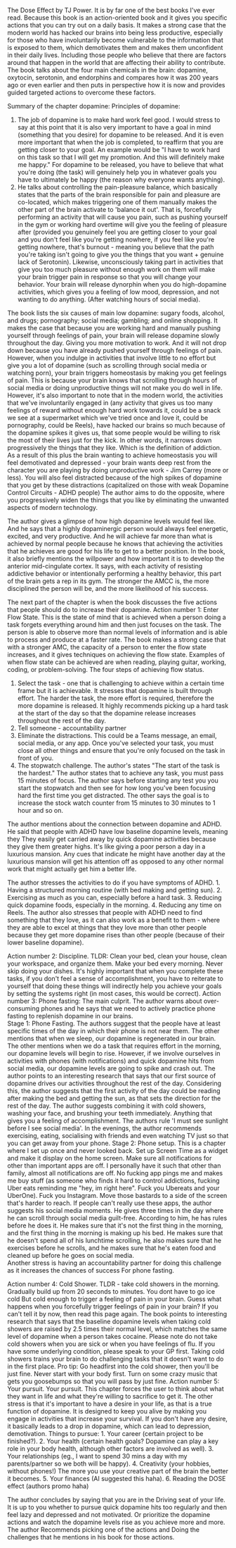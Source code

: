 The Dose Effect by TJ Power. It is by far one of the best books I've ever read. Because this book is an action-oriented book and it gives you specific actions that you can try out on a daily basis. It makes a strong case that the modern world has hacked our brains into being less productive, especially for those who have involuntarily become vulnerable to the information that is exposed to them, which demotivates them and makes them unconfident in their daily lives. Including those people who believe that there are factors around that happen in the world that are affecting their ability to contribute. The book talks about the four main chemicals in the brain: dopamine, oxytocin, serotonin, and endorphins and compares how it was 200 years ago or even earlier and then puts in perspective how it is now and provides guided targeted actions to overcome these factors.

Summary of the chapter dopamine:
Principles of dopamine:
1. The job of dopamine is to make hard work feel good. I would stress to say at this point that it is also very important to have a goal in mind (something that you desire) for dopamine to be released. And it is even more important that when the job is completed, to reaffirm that you are getting closer to your goal. An example would be "I have to work hard on this task so that I will get my promotion. And this will definitely make me happy." For dopamine to be released, you have to believe that what you're doing (the task) will genuinely help you in whatever goals you have to ultimately be happy (the reason why everyone wants anything).
2. He talks about controlling the pain-pleasure balance, which basically states that the parts of the brain responsible for pain and pleasure are co-located, which makes triggering one of them manually makes the other part of the brain activate to 'balance it out'. That is, forcefully performing an activity that will cause you pain, such as pushing yourself in the gym or working hard overtime will give you the feeling of pleasure after (provided you genuinely feel you are getting closer to your goal and you don't feel like you're getting nowhere, if you feel like you're getting nowhere, that's burnout - meaning you believe that the path you're taking isn't going to give you the things that you want + genuine lack of Serotonin). Likewise, unconsciously taking part in activities that give you too much pleasure without enough work on them will make your brain trigger pain in response so that you will change your behavior. Your brain will release dynorphin when you do high-dopamine activities, which gives you a feeling of low mood, depression, and not wanting to do anything. (After watching hours of social media). 

The book lists the six causes of main low dopamine: sugary foods, alcohol, and drugs; pornography; social media; gambling; and online shopping. It makes the case that because you are working hard and manually pushing yourself through feelings of pain, your brain will release dopamine slowly throughout the day. Giving you more motivation to work. And it will not drop down because you have already pushed yourself through feelings of pain. However, when you indulge in activities that involve little to no effort but give you a lot of dopamine (such as scrolling through social media or watching porn), your brain triggers homeostasis by making you get feelings of pain. This is because your brain knows that scrolling through hours of social media or doing unproductive things will not make you do well in life. However, it's also important to note that in the modern world, the activities that we've involuntarily engaged in (any activity that gives us too many feelings of reward without enough hard work towards it, could be a snack we see at a supermarket which we've tried once and love it, could be pornography, could be Reels), have hacked our brains so much because of the dopamine spikes it gives us, that some people would be willing to risk the most of their lives just for the kick. In other words, it narrows down progressively the things that they like. Which is the definition of addiction. As a result of this plus the brain wanting to achieve homeostasis you will feel demotivated and depressed - your brain wants deep rest from the character you are playing by doing unproductive work - Jim Carrey (more or less). You will also feel distracted because of the high spikes of dopamine that you get by these distractions (capitalized on those with weak Dopamine Control Circuits - ADHD people) The author aims to do the opposite, where you progressively widen the things that you like by eliminating the unwanted aspects of modern technology. 

The author gives a glimpse of how high dopamine levels would feel like. And he says that a highly dopaminergic person would always feel energetic, excited, and very productive. And he will achieve far more than what is achieved by normal people because he knows that achieving the activities that he achieves are good for his life to get to a better position. In the book, it also briefly mentions the willpower and how important it is to develop the anterior mid-cingulate cortex. It says, with each activity of resisting addictive behavior or intentionally performing a healthy behavior, this part of the brain gets a rep in its gym. The stronger the AMCC is, the more disciplined the person will be, and the more likelihood of his success.


The next part of the chapter is when the book discusses the five actions that people should do to increase their dopamine.
Action number 1: Enter Flow State. This is the state of mind that is achieved when a person doing a task forgets everything around him and then just focuses on the task. The person is able to observe more than normal levels of information and is able to process and produce at a faster rate. The book makes a strong case that with a stronger AMC, the capacity of a person to enter the flow state increases, and it gives techniques on achieving the flow state. Examples of when flow state can be achieved are when reading, playing guitar, working, coding, or problem-solving. The four steps of achieving flow status.
1. Select the task - one that is challenging to achieve within a certain time frame but it is achievable. It stresses that dopamine is built through effort. The harder the task, the more effort is required, therefore the more dopamine is released. It highly recommends picking up a hard task at the start of the day so that the dopamine release increases throughout the rest of the day.
2. Tell someone - accountability partner
3. Eliminate the distractions. This could be a Teams message, an email, social media, or any app. Once you've selected your task, you must close all other things and ensure that you're only focused on the task in front of you.
4. The stopwatch challenge. The author's states "The start of the task is the hardest." The author states that to achieve any task, you must pass 15 minutes of focus. The author says before starting any test you you start the stopwatch and then see for how long you've been focusing hard the first time you get distracted.
The other says the goal is to increase the stock watch counter from 15 minutes to 30 minutes to 1 hour and so on.

The author mentions about the connection between dopamine and ADHD. He said that people with ADHD have low baseline dopamine levels, 
meaning they They easily get carried away by quick dopamine activities because they give them greater highs. 
It's like giving a poor person a day in a luxurious mansion. 
Any cues that indicate he might have another day at the luxurious mansion will get his attention off as opposed to any other normal work that might actually get him a better life.

The author stresses the activities to do if you have symptoms of ADHD.  1. Having a structured morning routine (with bed making and getting sun). 2. Exercising as much as you can, especially before a hard task. 3. Reducing quick dopamine foods, especially in the morning. 4. Reducing any time on Reels. 
The author also stresses that people with ADHD need to find something that they love, as it can also work as a benefit to them - where they are able to excel at things that they love more than other people because they get more dopamine rises than other people (because of their lower baseline dopamine).

Action number 2: Discipline. TLDR: Clean your bed, clean your house, clean your workspace, and organize them. Make your bed every morning. Never skip doing your dishes. It's highly important that when you complete these tasks, if you don't feel a sense of accomplishment, you have to reiterate to yourself that doing these things will indirectly help you achieve your goals by setting the systems right (in most cases, this would be correct). 
Action number 3: Phone fasting: The main culprit. 
The author warns about over-consuming phones and he says that we need to actively practice phone fasting to replenish dopamine in our brains.  
Stage 1: Phone Fasting. The authors suggest that the people have at least specific times of the day in which their phone is not near them. 
The other mentions that when we sleep, our dopamine is regenerated in our brain.  
The other mentions when we do a task that requires effort in the morning, our dopamine levels will begin to rise. 
However, if we involve ourselves in activities with phones (with notifications) and quick dopamine hits from social media, our dopamine levels are going to spike and crash out. 
The author points to an interesting research that says that our first source of dopamine drives our activities throughout the rest of the day. Considering this, the author suggests that the first activity of the day could be reading after making the bed and getting the sun, as that sets the direction for the rest of the day. 
The author suggests combining it with cold showers, washing your face, and brushing your teeth immediately. Anything that gives you a feeling of accomplishment.
The authors rule 'I must see sunlight before I see social media'. In the evenings, the author recommends exercising, eating, socialising with friends and even watching TV just so that you can get away from your phone. 
Stage 2: Phone setup. This is a chapter where I set up once and never looked back. Set up Screen Time as a widget and make it display on the home screen.  Make sure all notifications for other than important apps are off.  I personally have it such that other than family, almost all notifications are off. No fucking app pings me and makes me buy stuff (as someone who finds it hard to control addictions, fucking Uber eats reminding me "hey, im right here". Fuck you Ubereats and your UberOne). Fuck you Instagram. Move those bastards to a side of the screen that's harder to reach.
If people can't really use these apps, the author suggests his social media moments. He gives three times in the day where he can scroll through social media guilt-free. According to him, he has rules before he does it. He makes sure that it's not the first thing in the morning, and the first thing in the morning is making up his bed. He makes sure that he doesn't spend all of his lunchtime scrolling, he also makes sure that he exercises before he scrolls, and he makes sure that he's eaten food and cleaned up before he goes on social media.  
Another stress is having an accountability partner for doing this challenge as it increases the chances of success For phone fasting.

Action number 4: Cold Shower. TLDR - take cold showers in the morning. Gradually build up from 20 seconds to minutes. You dont have to go ice cold But cold enough to trigger a feeling of pain in your brain. Guess what happens when you forcefully trigger feelings of pain in your brain? If you can't tell it by now, then read this page again. The book points to interesting research that says that the baseline dopamine levels when taking cold showers are raised by 2.5 times their normal level, which matches the same level of dopamine when a person takes cocaine. Please note do not take cold showers when you are sick or when you have feelings of flu. If you have some underlying condition, please speak to your GP first. Taking cold showers trains your brain to do challenging tasks that it doesn't want to do in the first place. Pro tip: Go headfirst into the cold shower, then you'll be just fine. Never start with your body first. Turn on some crazy music that gets you goosebumps so that you will pass by just fine. 
Action number 5: Your pursuit. Your pursuit. This chapter forces the user to think about what they want in life and what they're willing to sacrifice to get it. The other stress is that it's important to have a desire in your life, as that is a true function of dopamine. It is designed to keep you alive by making you engage in activities that increase your survival. If you don't have any desire, it basically leads to a drop in dopamine, which can lead to depression, demotivation.
Things to pursue: 1. Your career (certain project to be finished?). 2. Your health (certain health goals? Dopamine can play a key role in your body health, although other factors are involved as well). 3. Your relationships (eg., I want to spend 30 mins a day with my parents/partner so we both will be happy). 4. Creativity (your hobbies, without phones!) The more you use your creative part of the brain the better it becomes.
 5. Your finances (AI suggested this haha). 6. Reading the DOSE effect (authors promo haha)

The author concludes by saying that you are in the Driving seat of your life. It is up to you whether to pursue quick dopamine hits too regularly and then feel lazy and depressed and not motivated.  Or prioritize the dopamine actions and watch the dopamine levels rise as you achieve more and more. 
The author Recommends picking one of the actions and Doing the challenges that he mentions in his book for those actions. 